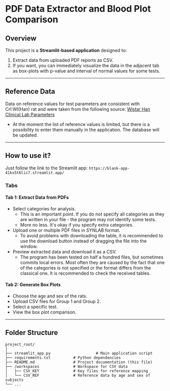 
# PDF Data Extractor and Blood Plot Comparison

## Overview

This project is a **Streamlit-based application** designed to:
1. Extract data from uploaded PDF reports as CSV.
2. If you want, you can immediately visualize the data in the adjacent tab as box-plots with p-value and interval of normal values for some tests.

---

## Reference Data

Data on reference values for test parameters are consistent with Crl:WI(Han) rat and were taken from the following source:
[Wistar Han Clinical Lab Parameters](https://www.criver.com/sites/default/files/resources/rm_rm_r_Wistar_Han_clin_lab_parameters_08.pdf)

- At the moment the list of reference values is limited, but there is a possibility to enter them manually in the application. The database will be updated.

---

## How to use it?

Just follow the link to the Streamlit app: `https://blank-app-41kx5t6lic7.streamlit.app/`

### Tabs

#### Tab 1: Extract Data from PDFs
- Select categories for analysis.
  - This is an important point. If you do not specify all categories as they are written in your file - the program may not identify some tests.
  - More no less. It's okay if you specify extra categories.
- Upload one or multiple PDF files in SYNLAB format.
  - To avoid problems with downloading the table, it is recommended to use the download button instead of dragging the file into the window.
- Preview extracted data and download it as a CSV.
  - The program has been tested on half a hundred files, but sometimes commits local errors. Most often they are caused by the fact that one of the categories is not specified or the format differs from the classical one. It is recommended to check the received tables.

#### Tab 2: Generate Box Plots
- Choose the age and sex of the rats.
- Upload CSV files for Group 1 and Group 2.
- Select a specific test.
- View the box plot comparison.

---

## Folder Structure

```
project_root/
│
├── streamlit_app.py                    # Main application script
├── requirements.txt          # Python dependencies
├── README.md                 # Project documentation (this file)
├── /workspaces               # Workspace for CSV data
│   ├── CSV_KEY               # Key files for reference mapping
│   └── CSV_REF               # Reference data by age and sex of subjects
└── ...
```

